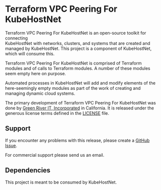 # Terraform VPC Peering For KubeHostNet 

Terraform VPC Peering For KubeHostNet is an open-source toolkit for connecting  
KubeHostNet with networks, clusters, and systems that are created and 
managed by KubeHostNet.  This project is a component of KubeHostNet, which will consume this.  
  
Terraform VPC Peering For KubeHostNet is comprised of Terraform modules and of 
calls to Terraform modules.  A number of these modules seem empty here on purpose.  
  
Automated processes in KubeHostNet will add and modify elements of the 
here-seemingly empty modules as part of the work of creating and managing dynamic 
cloud systems.  
  
The primary development of Terraform VPC Peering For KubeHostNet was done by
[Green River IT, Incorporated](http://greenriverit.com) in California.  It is released 
under the generous license terms defined in the [LICENSE](LICENSE.txt) file.
  
## Support
  
If you encounter any problems with this release, please create a
[GitHub Issue](https://github.com/GreenRiverIT/Terraform-VPC-Peering-For-Agile-Cloud-Manager/issues).
  
For commercial support please send us an email.  
    
## Dependencies
  
This project is meant to be consumed by KubeHostNet.  
